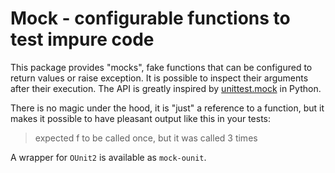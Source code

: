 # Mock - configurable functions to test impure code

This package provides "mocks", fake functions that can be configured to return
values or raise exception. It is possible to inspect their arguments after their
execution. The API is greatly inspired by [unittest.mock] in Python.

There is no magic under the hood, it is "just" a reference to a function, but
it makes it possible to have pleasant output like this in your tests:

> expected f to be called once, but it was called 3 times

A wrapper for `OUnit2` is available as `mock-ounit`.

[unittest.mock]: https://docs.python.org/3/library/unittest.mock.html
